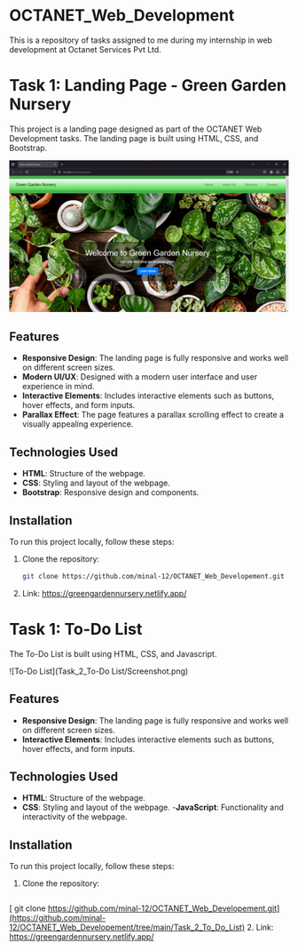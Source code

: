 # OCTANET_Web_Development

This is a repository of tasks assigned to me during my internship in web development at Octanet Services Pvt Ltd.

# Task 1: Landing Page - Green Garden Nursery

This project is a landing page designed as part of the OCTANET Web Development tasks. The landing page is built using HTML, CSS, and Bootstrap.

![Green Garden Nursery Landing Page](Task_1_Landing_page/Screenshot.png)

## Features

- **Responsive Design**: The landing page is fully responsive and works well on different screen sizes.
- **Modern UI/UX**: Designed with a modern user interface and user experience in mind.
- **Interactive Elements**: Includes interactive elements such as buttons, hover effects, and form inputs.
- **Parallax Effect**: The page features a parallax scrolling effect to create a visually appealing experience.

## Technologies Used

- **HTML**: Structure of the webpage.
- **CSS**: Styling and layout of the webpage.
- **Bootstrap**: Responsive design and components.

## Installation

To run this project locally, follow these steps:

1. Clone the repository:
   ```bash
   git clone https://github.com/minal-12/OCTANET_Web_Developement.git
2. Link:
   https://greengardennursery.netlify.app/



# Task 1: To-Do List

 The To-Do List is built using HTML, CSS, and Javascript.

![To-Do List](Task_2_To-Do List/Screenshot.png)

## Features

- **Responsive Design**: The landing page is fully responsive and works well on different screen sizes.
- **Interactive Elements**: Includes interactive elements such as buttons, hover effects, and form inputs.


## Technologies Used

- **HTML**: Structure of the webpage.
- **CSS**: Styling and layout of the webpage.
-**JavaScript**: Functionality and interactivity of the webpage.


## Installation

To run this project locally, follow these steps:

1. Clone the repository:
   ```bash
 [  git clone https://github.com/minal-12/OCTANET_Web_Developement.git](https://github.com/minal-12/OCTANET_Web_Developement/tree/main/Task_2_To_Do_List)
2. Link:
   https://greengardennursery.netlify.app/
